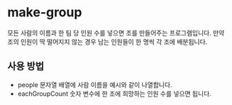# make-group
모든 사람의 이름과 한 팀 당 인원 수를 넣으면 조를 만들어주는 프로그램입니다. 만약 조의 인원이 딱 떨어지지 않는 경우 남는 인원들이 한 명씩 각 조에 배분됩니다.

## 사용 방법
- people 문자열 배열에 사람 이름을 예시와 같이 나열합니다.
- eachGroupCount 숫자 변수에 한 조에 희망하는 인원 수를 넣으면 됩니다.
